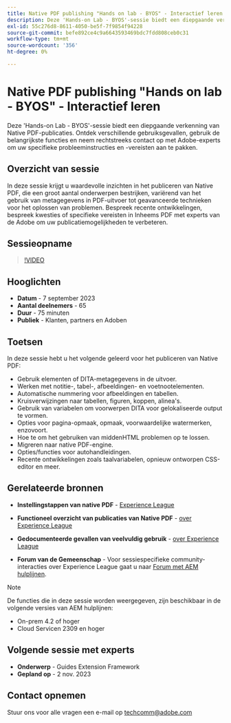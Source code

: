 ```yaml
---
title: Native PDF publishing "Hands on lab - BYOS" - Interactief leren
description: Deze 'Hands-on Lab - BYOS'-sessie biedt een diepgaande verkenning van Native PDF-publicaties. Ontdek verschillende gebruiksgevallen, gebruik de belangrijkste functies en neem rechtstreeks contact op met Adobe-experts om uw specifieke probleeminstructies en -vereisten aan te pakken.
exl-id: 55c276d8-8611-4050-be5f-7f9854f94228
source-git-commit: befe892ce4c9a6643593469bdc7fdd808ceb0c31
workflow-type: tm+mt
source-wordcount: '356'
ht-degree: 0%

---
```


# Native PDF publishing &quot;Hands on lab - BYOS&quot; - Interactief leren

Deze &#39;Hands-on Lab - BYOS&#39;-sessie biedt een diepgaande verkenning van Native PDF-publicaties. Ontdek verschillende gebruiksgevallen, gebruik de belangrijkste functies en neem rechtstreeks contact op met Adobe-experts om uw specifieke probleeminstructies en -vereisten aan te pakken.

## Overzicht van sessie

In deze sessie krijgt u waardevolle inzichten in het publiceren van Native PDF, die een groot aantal onderwerpen bestrijken, variërend van het gebruik van metagegevens in PDF-uitvoer tot geavanceerde technieken voor het oplossen van problemen. Bespreek recente ontwikkelingen, bespreek kwesties of specifieke vereisten in Inheems PDF met experts van de Adobe om uw publicatiemogelijkheden te verbeteren.

## Sessieopname

>[!VIDEO](https://video.tv.adobe.com/v/3424375/native-pdf-aem-guides?quality=12&learn=on)

## Hooglichten

- **Datum** - 7 september 2023
- **Aantal deelnemers** - 65
- **Duur** - 75 minuten
- **Publiek** - Klanten, partners en Adoben

## Toetsen

In deze sessie hebt u het volgende geleerd voor het publiceren van Native PDF:

- Gebruik elementen of DITA-metagegevens in de uitvoer.
- Werken met notitie-, tabel-, afbeeldingen- en voetnootelementen.
- Automatische nummering voor afbeeldingen en tabellen.
- Kruisverwijzingen naar tabellen, figuren, koppen, alinea&#39;s.
- Gebruik van variabelen om voorwerpen DITA voor gelokaliseerde output te vormen.
- Opties voor pagina-opmaak, opmaak, voorwaardelijke watermerken, enzovoort.
- Hoe te om het gebruiken van middenHTML problemen op te lossen.
- Migreren naar native PDF-engine.
- Opties/functies voor autohandleidingen.
- Recente ontwikkelingen zoals taalvariabelen, opnieuw ontworpen CSS-editor en meer.


## Gerelateerde bronnen

- **Instellingstappen van native PDF** - [Experience League](https://experienceleague.adobe.com/docs/experience-manager-guides-learn/tutorials/knowledge-base/kb-articles/publishing/configuring-aem-environment-for-native-pdf-publishing.html?lang=en)

- **Functioneel overzicht van publicaties van Native PDF** - [over Experience League](https://experienceleague.adobe.com/docs/experience-manager-guides-learn/tutorials/knowledge-base/expert-session/native-pdf-publishing-essentials-feb23.html?lang=en)

- **Gedocumenteerde gevallen van veelvuldig gebruik** - [over Experience League](https://experienceleague.adobe.com/docs/experience-manager-guides-learn/tutorials/install-guide/on-prem-ig/output-gen-config/config-native-pdf-publish/content-styles/stylesheet.html?lang=en)

- **Forum van de Gemeenschap** - Voor sessiespecifieke community-interacties over Experience League gaat u naar  [Forum met AEM hulplijnen](https://experienceleaguecommunities.adobe.com/t5/experience-manager-guides/bd-p/xml-documentation-discussions).

>[!NOTE]
>
> De functies die in deze sessie worden weergegeven, zijn beschikbaar in de volgende versies van AEM hulplijnen:
> - On-prem 4.2 of hoger
> - Cloud Servicen 2309 en hoger

## Volgende sessie met experts

- **Onderwerp** - Guides Extension Framework
- **Gepland op** - 2 nov. 2023

## Contact opnemen

Stuur ons voor alle vragen een e-mail op <techcomm@adobe.com>
